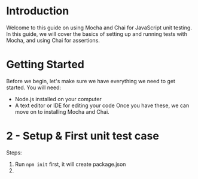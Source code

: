 # Introduction

Welcome to this guide on using Mocha and Chai for JavaScript unit testing. In this guide, we will cover the basics of setting up and running tests with Mocha, and using Chai for assertions.

# Getting Started
Before we begin, let's make sure we have everything we need to get started. You will need:

* Node.js installed on your computer
* A text editor or IDE for editing your code
Once you have these, we can move on to installing Mocha and Chai.




# 2 - Setup & First unit test case

Steps:
1. Run `npm init` first, it will create package.json
2. 
